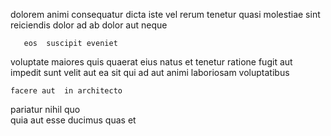 <!--
title: Centralized scalable portal
author: Meaghan
date: 2015-01-23-0421
link: 2015-01-23-0421-centralized-scalable-portal
tags: [JavaScript,Backbone,make,unicorns]
-->

dolorem    animi  consequatur
dicta iste 
vel rerum tenetur  quasi   molestiae
 sint   reiciendis dolor
ad ab dolor aut   neque 
 	   eos  suscipit eveniet
voluptate  maiores  quis
quaerat eius natus   et tenetur ratione fugit aut
   impedit sunt velit aut
 ea sit qui ad
aut animi laboriosam voluptatibus
 	facere aut  in architecto
 pariatur nihil quo  
 quia aut  esse ducimus  quas et